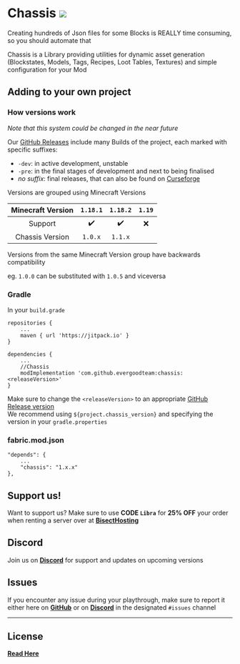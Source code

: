 # Chassis <a href=https://www.curseforge.com/minecraft/mc-mods/chassis> <img src="http://cf.way2muchnoise.eu/596615.svg"> </a>

Creating hundreds of Json files for some Blocks is REALLY time consuming, so you should automate that

Chassis is a Library providing utilities for dynamic asset generation (Blockstates, Models, Tags, Recipes, Loot Tables,
Textures) and simple configuration for your Mod

## Adding to your own project

### How versions work

*Note that this system could be changed in the near future*

Our [GitHub Releases](https://github.com/EvergoodTeam/Chassis/releases) include many Builds of the project, each marked
with specific suffixes:

- `-dev`: in active development, unstable
- `-pre`: in the final stages of development and next to being finalised
- *no suffix*: final releases, that can also be found
  on [Curseforge](https://www.curseforge.com/minecraft/mc-mods/chassis)

Versions are grouped using Minecraft Versions

| Minecraft Version | `1.18.1` | `1.18.2` | `1.19` |
|:-----------------:|:--------:|:--------:|:------:|
|      Support      |    ✔️    |    ✔️    |   ❌    |
|  Chassis Version  | `1.0.x`  | `1.1.x`  |        |

Versions from the same Minecraft Version group have backwards compatibility

eg. `1.0.0` can be substituted with `1.0.5` and viceversa

### Gradle

In your `build.grade`

```
repositories {
    ...
    maven { url 'https://jitpack.io' }
}
```

```
dependencies {
    ...
    //Chassis
    modImplementation 'com.github.evergoodteam:chassis:<releaseVersion>'
}
```

Make sure to change the `<releaseVersion>` to an
appropriate [GitHub Release version](https://github.com/EvergoodTeam/Chassis/releases)  
We recommend using `${project.chassis_version}` and specifying the version in your `gradle.properties`

### fabric.mod.json

```
"depends": {
    ...
    "chassis": "1.x.x"
},
```

## Support us!

Want to support us? Make sure to use **CODE `Libra`** for **25% OFF** your order when renting a server over at [**BisectHosting**](https://www.bisecthosting.com/Libra)

## Discord

Join us on [**Discord**](https://discord.gg/k2P68Y8) for support and updates on upcoming versions

## Issues

If you encounter any issue during your playthrough, make sure to report it either here on [**GitHub**](https://github.com/EvergoodTeam/Chassis/issues) or on [**Discord**](https://discord.gg/k2P68Y8) in the
designated ```#issues``` channel

***

## License

[**Read Here**](https://github.com/EvergoodTeam/Chassis/blob/main/LICENSE)